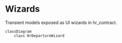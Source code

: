 # Wizards

Transient models exposed as UI wizards in hr_contract.

```mermaid
classDiagram
    class HrDepartureWizard
```

